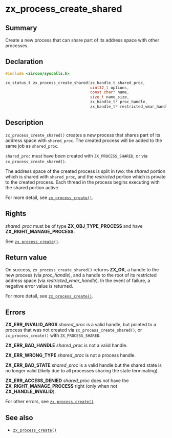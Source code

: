 <!-- Generated by zircon/scripts/update-docs-from-fidl, do not edit! -->
# zx_process_create_shared

## Summary

Create a new process that can share part of its address space with other processes.

## Declaration

```c
#include <zircon/syscalls.h>

zx_status_t zx_process_create_shared(zx_handle_t shared_proc,
                                     uint32_t options,
                                     const char* name,
                                     size_t name_size,
                                     zx_handle_t* proc_handle,
                                     zx_handle_t* restricted_vmar_handle);
```

## Description

`zx_process_create_shared()` creates a new process that shares part of its address space
with `shared_proc`. The created process will be added to the same job as `shared_proc`.

`shared_proc` must have been created with `ZX_PROCESS_SHARED`, or via
`zx_process_create_shared()`.

The address space of the created process is split in two: the *shared* portion which is
shared with `shared_proc`, and the *restricted* portion which is private to the created
process. Each thread in the process begins executing with the shared portion active.

For more detail, see [`zx_process_create()`].

## Rights

*shared_proc* must be of type **ZX_OBJ_TYPE_PROCESS** and have **ZX_RIGHT_MANAGE_PROCESS**.

See [`zx_process_create()`].

## Return value

On success, `zx_process_create_shared()` returns **ZX_OK**, a handle to the new process
(via *proc_handle*), and a handle to the root of its restricted address space (via
*restricted_vmar_handle*).  In the event of failure, a negative error value is returned.

For more detail, see [`zx_process_create()`].

## Errors

**ZX_ERR_INVALID_ARGS**  *shared_proc* is a valid handle, but pointed to a process that
was not created via `zx_process_create_shared()`, or `zx_process_create()` with
`ZX_PROCESS_SHARED`.

**ZX_ERR_BAD_HANDLE**  *shared_proc* is not a valid handle.

**ZX_ERR_WRONG_TYPE**  *shared_proc* is not a process handle.

**ZX_ERR_BAD_STATE** *shared_proc* is a valid handle but the shared state is no longer valid
(likely due to all processes sharing the state terminating).

**ZX_ERR_ACCESS_DENIED**  *shared_proc* does not have the **ZX_RIGHT_MANAGE_PROCESS** right
(only when not **ZX_HANDLE_INVALID**).

For other errors, see [`zx_process_create()`].

## See also

 - [`zx_process_create()`]

[`zx_process_create()`]: process_create.md

